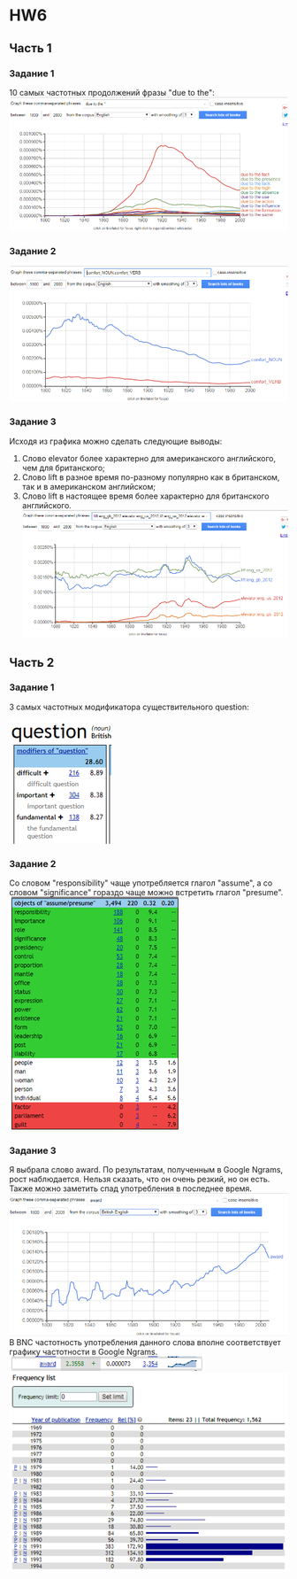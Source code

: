 # HW6
## Часть 1
### Задание 1
10 самых частотных продолжений фразы "due to the":
![](https://github.com/karinagukasyan/HW6/blob/master/due%20to%20the.png)
### Задание 2
![](https://github.com/karinagukasyan/HW6/blob/master/%D0%BA%D0%BE%D0%BC%D1%84%D0%BE%D1%80%D1%82.png)
### Задание 3
Исходя из графика можно сделать следующие выводы:
1. Слово elevator более характерно для американского английского, чем для британского;
2. Слово lift в разное время по-разному популярно как в британском, так и в американском английском;
3. Слово lift в настоящее время более характерно для британского английского.
![](https://github.com/karinagukasyan/HW6/blob/master/%D0%BB%D0%B8%D1%84%D1%82.png)
## Часть 2
### Задание 1
3 самых частотных модификатора существительного question:

![](https://github.com/karinagukasyan/HW6/blob/master/%D0%B2%D0%BE%D0%BF%D1%80%D0%BE%D1%81.png)
### Задание 2
Со словом "responsibility" чаще употребляется глагол "assume", а со словом "significance" гораздо чаще можно встретить глагол "presume".
![](https://github.com/karinagukasyan/HW6/blob/master/%D0%BE%D0%B1%D1%8A%D0%B5%D0%BA%D1%82%D1%8B.png)
### Задание 3
Я выбрала слово award. По результатам, полученным в Google Ngrams, рост наблюдается. Нельзя сказать, что он очень резкий, но он есть. Также можно заметить спад употребления в последнее время.
![](https://github.com/karinagukasyan/HW6/blob/master/%D0%B0%D0%B2%D0%B0%D1%80%D0%B4%20%D0%BD%D0%B3%D1%80%D0%B0%D0%BC.png)
В BNC частотность употребления данного слова вполне соответствует графику частотности в Google Ngrams.
![](https://github.com/karinagukasyan/HW6/blob/master/%D0%B0%D0%B2%D0%B0%D1%80%D0%B4.png)
![](https://github.com/karinagukasyan/HW6/blob/master/%D1%87%D0%B0%D1%81%D1%82%D0%BE%D1%82%D0%BD%D0%BE%D1%81%D1%82%D1%8C.png)
